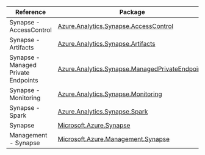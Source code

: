 | Reference | Package | Source |
|---|---|---|
|Synapse - AccessControl|[Azure.Analytics.Synapse.AccessControl](https://www.nuget.org/packages/Azure.Analytics.Synapse.AccessControl)|[Github](https://github.com/Azure/azure-sdk-for-net)|
|Synapse - Artifacts|[Azure.Analytics.Synapse.Artifacts](https://www.nuget.org/packages/Azure.Analytics.Synapse.Artifacts)|[Github](https://github.com/Azure/azure-sdk-for-net/blob/main/sdk/synapse/Azure.Analytics.Synapse.Artifacts)|
|Synapse - Managed Private Endpoints|[Azure.Analytics.Synapse.ManagedPrivateEndpoints](https://www.nuget.org/packages/Azure.Analytics.Synapse.ManagedPrivateEndpoints)|[Github](https://github.com/Azure/azure-sdk-for-net)|
|Synapse - Monitoring|[Azure.Analytics.Synapse.Monitoring](https://www.nuget.org/packages/Azure.Analytics.Synapse.Monitoring)|[Github](https://github.com/Azure/azure-sdk-for-net)|
|Synapse - Spark|[Azure.Analytics.Synapse.Spark](https://www.nuget.org/packages/Azure.Analytics.Synapse.Spark)|[Github](https://github.com/Azure/azure-sdk-for-net/blob/main/sdk/synapse/Azure.Analytics.Synapse.Spark)|
|Synapse|[Microsoft.Azure.Synapse](https://www.nuget.org/packages/Microsoft.Azure.Synapse)|[Github](https://github.com/Azure/azure-sdk-for-net)|
|Management - Synapse|[Microsoft.Azure.Management.Synapse](https://www.nuget.org/packages/Microsoft.Azure.Management.Synapse)|[Github](https://github.com/Azure/azure-sdk-for-net)|

